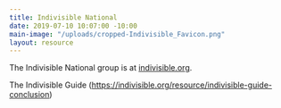 ```yaml
---
title: Indivisible National
date: 2019-07-10 10:07:00 -10:00
main-image: "/uploads/cropped-Indivisible_Favicon.png"
layout: resource
---
```


The Indivisible National group is at [indivisible.org](http://indivisible.org).

The Indivisible Guide
(https://indivisible.org/resource/indivisible-guide-conclusion)